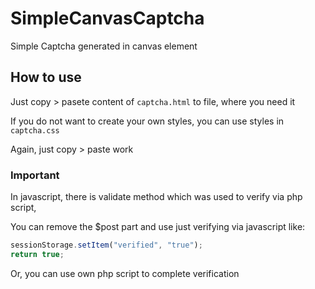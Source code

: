 # SimpleCanvasCaptcha
Simple Captcha generated in canvas element

## How to use
Just copy > pasete content of `captcha.html` to file, where you need it

If you do not want to create your own styles, you can use styles in `captcha.css`

Again, just copy > paste work

### Important

In javascript, there is validate method which was used to verify via php script,

You can remove the $post part and use just verifying via javascript like:
```javascript
sessionStorage.setItem("verified", "true");
return true;
```

Or, you can use own php script to complete verification
